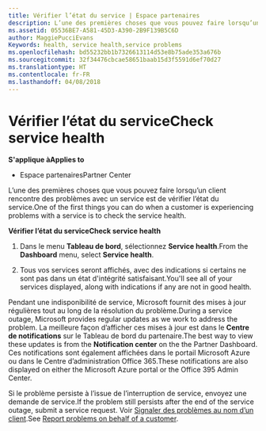 ```yaml
---
title: Vérifier l’état du service | Espace partenaires
description: L’une des premières choses que vous pouvez faire lorsqu’un client rencontre des problèmes avec un service est de vérifier l’état du service.
ms.assetid: 05536BE7-A581-45D3-A390-2B9F139B5C6D
author: MaggiePucciEvans
Keywords: health, service health,service problems
ms.openlocfilehash: bd55232bb1b7326613114d53e8b75ade353a676b
ms.sourcegitcommit: 32f34476cbcae58651baab15d3f5591d6ef70d27
ms.translationtype: HT
ms.contentlocale: fr-FR
ms.lasthandoff: 04/08/2018
---
```

# <a name="check-service-health"></a><span data-ttu-id="4c503-103">Vérifier l’état du service</span><span class="sxs-lookup"><span data-stu-id="4c503-103">Check service health</span></span>

**<span data-ttu-id="4c503-104">S'applique à</span><span class="sxs-lookup"><span data-stu-id="4c503-104">Applies to</span></span>**

-  <span data-ttu-id="4c503-105">Espace partenaires</span><span class="sxs-lookup"><span data-stu-id="4c503-105">Partner Center</span></span>

<span data-ttu-id="4c503-106">L’une des premières choses que vous pouvez faire lorsqu’un client rencontre des problèmes avec un service est de vérifier l’état du service.</span><span class="sxs-lookup"><span data-stu-id="4c503-106">One of the first things you can do when a customer is experiencing problems with a service is to check the service health.</span></span>

**<span data-ttu-id="4c503-107">Vérifier l’état du service</span><span class="sxs-lookup"><span data-stu-id="4c503-107">Check service health</span></span>**

1.  <span data-ttu-id="4c503-108">Dans le menu **Tableau de bord**, sélectionnez **Service health**.</span><span class="sxs-lookup"><span data-stu-id="4c503-108">From the **Dashboard** menu, select **Service health**.</span></span> 

2.  <span data-ttu-id="4c503-109">Tous vos services seront affichés, avec des indications si certains ne sont pas dans un état d'intégrité satisfaisant.</span><span class="sxs-lookup"><span data-stu-id="4c503-109">You'll see all of your services displayed, along with indications if any are not in good health.</span></span> 

<span data-ttu-id="4c503-110">Pendant une indisponibilité de service, Microsoft fournit des mises à jour régulières tout au long de la résolution du problème.</span><span class="sxs-lookup"><span data-stu-id="4c503-110">During a service outage, Microsoft provides regular updates as we work to address the problem.</span></span> <span data-ttu-id="4c503-111">La meilleure façon d’afficher ces mises à jour est dans le **Centre de notifications** sur le Tableau de bord du partenaire.</span><span class="sxs-lookup"><span data-stu-id="4c503-111">The best way to view these updates is from the **Notification center** on the the Partner Dashboard.</span></span> <span data-ttu-id="4c503-112">Ces notifications sont également affichées dans le portail Microsoft&nbsp;Azure ou dans le Centre d’administration Office&nbsp;365.</span><span class="sxs-lookup"><span data-stu-id="4c503-112">These notifications are also displayed on either the Microsoft Azure portal or the Office 395 Admin Center.</span></span>

<span data-ttu-id="4c503-113">Si le problème persiste à l’issue de l’interruption de service, envoyez une demande de service.</span><span class="sxs-lookup"><span data-stu-id="4c503-113">If the problem still persists after the end of the service outage, submit a service request.</span></span> <span data-ttu-id="4c503-114">Voir [Signaler des problèmes au nom d’un client](report-problems-on-behalf-of-a-customer.md).</span><span class="sxs-lookup"><span data-stu-id="4c503-114">See [Report problems on behalf of a customer](report-problems-on-behalf-of-a-customer.md).</span></span>

 

 



